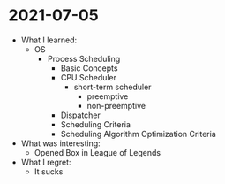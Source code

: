 # 2021-07-05

- What I learned: 
  - OS
    - Process Scheduling
      - Basic Concepts
      - CPU Scheduler
        - short-term scheduler
          - preemptive
          - non-preemptive
      - Dispatcher
      - Scheduling Criteria
      - Scheduling Algorithm Optimization Criteria
- What was interesting: 
  - Opened Box in League of Legends
- What I regret: 
  - It sucks